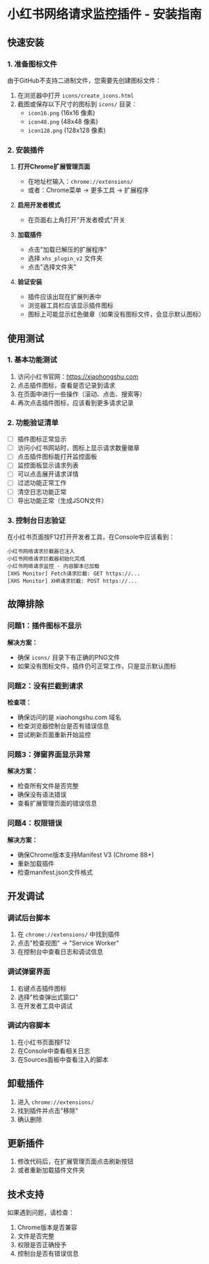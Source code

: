 # 小红书网络请求监控插件 - 安装指南

## 快速安装

### 1. 准备图标文件
由于GitHub不支持二进制文件，您需要先创建图标文件：

1. 在浏览器中打开 `icons/create_icons.html`
2. 截图或保存以下尺寸的图标到 `icons/` 目录：
   - `icon16.png` (16x16 像素)
   - `icon48.png` (48x48 像素) 
   - `icon128.png` (128x128 像素)

### 2. 安装插件

1. **打开Chrome扩展管理页面**
   - 在地址栏输入：`chrome://extensions/`
   - 或者：Chrome菜单 → 更多工具 → 扩展程序

2. **启用开发者模式**
   - 在页面右上角打开"开发者模式"开关

3. **加载插件**
   - 点击"加载已解压的扩展程序"
   - 选择 `xhs_plugin_v2` 文件夹
   - 点击"选择文件夹"

4. **验证安装**
   - 插件应该出现在扩展列表中
   - 浏览器工具栏应该显示插件图标
   - 图标上可能显示红色徽章（如果没有图标文件，会显示默认图标）

## 使用测试

### 1. 基本功能测试
1. 访问小红书官网：https://xiaohongshu.com
2. 点击插件图标，查看是否记录到请求
3. 在页面中进行一些操作（滚动、点击、搜索等）
4. 再次点击插件图标，应该看到更多请求记录

### 2. 功能验证清单
- [ ] 插件图标正常显示
- [ ] 访问小红书网站时，图标上显示请求数量徽章
- [ ] 点击插件图标能打开监控面板
- [ ] 监控面板显示请求列表
- [ ] 可以点击展开请求详情
- [ ] 过滤功能正常工作
- [ ] 清空日志功能正常
- [ ] 导出功能正常（生成JSON文件）

### 3. 控制台日志验证
在小红书页面按F12打开开发者工具，在Console中应该看到：
```
小红书网络请求拦截器已注入
小红书网络请求拦截器初始化完成
小红书网络请求监控 - 内容脚本已加载
[XHS Monitor] Fetch请求拦截: GET https://...
[XHS Monitor] XHR请求拦截: POST https://...
```

## 故障排除

### 问题1：插件图标不显示
**解决方案：**
- 确保 `icons/` 目录下有正确的PNG文件
- 如果没有图标文件，插件仍可正常工作，只是显示默认图标

### 问题2：没有拦截到请求
**检查项：**
- 确保访问的是 xiaohongshu.com 域名
- 检查浏览器控制台是否有错误信息
- 尝试刷新页面重新开始监控

### 问题3：弹窗界面显示异常
**解决方案：**
- 检查所有文件是否完整
- 确保没有语法错误
- 查看扩展管理页面的错误信息

### 问题4：权限错误
**解决方案：**
- 确保Chrome版本支持Manifest V3 (Chrome 88+)
- 重新加载插件
- 检查manifest.json文件格式

## 开发调试

### 调试后台脚本
1. 在 `chrome://extensions/` 中找到插件
2. 点击"检查视图" → "Service Worker"
3. 在控制台中查看日志和调试信息

### 调试弹窗界面
1. 右键点击插件图标
2. 选择"检查弹出式窗口"
3. 在开发者工具中调试

### 调试内容脚本
1. 在小红书页面按F12
2. 在Console中查看相关日志
3. 在Sources面板中查看注入的脚本

## 卸载插件
1. 进入 `chrome://extensions/`
2. 找到插件并点击"移除"
3. 确认删除

## 更新插件
1. 修改代码后，在扩展管理页面点击刷新按钮
2. 或者重新加载插件文件夹

## 技术支持
如果遇到问题，请检查：
1. Chrome版本是否兼容
2. 文件是否完整
3. 权限是否正确授予
4. 控制台是否有错误信息